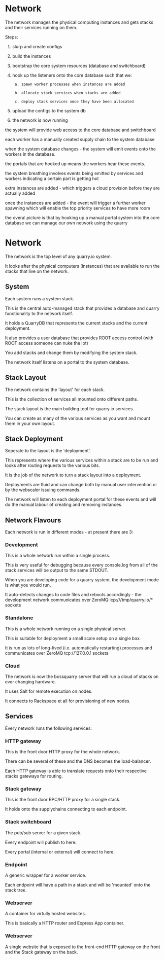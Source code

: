 # Network
The network manages the physical computing instances and gets stacks
and their services running on them.

Steps:

1. slurp and create configs

2. build the instances

3. bootstrap the core system resources (database and switchboard)

4. hook up the listeners onto the core database such that we:

		a. spawn worker processes when instances are added

		b. allocate stack services when stacks are added

		c. deploy stack services once they have been allocated

5. upload the configs to the system db

6. the network is now running



the system will provide web access to the core database and switchboard

each worker has a manually created supply chain to the system database

when the system database changes - the system will emit events onto the workers
in the database.

the portals that are hooked up means the workers hear these events.


the system breathing involves events being emitted by services and workers
indicating a certain part is getting hot

extra instances are added - which triggers a cloud provision before they 
are actually added

once the instances are added - the event will trigger a further worker
spawning which will enable the top priority services to have more room

the overal picture is that by hooking up a manual portal system into
the core database we can manage our own network using the quarry







# Network
The network is the top level of any quarry.io system.

It looks after the physical computers (instances) that are available
to run the stacks that live on the network.

## System
Each system runs a system stack.

This is the central auto-managed stack that provides a database
and quarry functionality to the network itself.

It holds a QuarryDB that represents the current stacks and the current
deployment.

It also provides a user database that provides ROOT access control
(with ROOT access someone can nuke the lot)

You add stacks and change them by modifying the system stack.

The network itself listens on a portal to the system database.

## Stack Layout
The network contains the 'layout' for each stack.

This is the collection of services all mounted onto different paths.

The stack layout is the main building tool for quarry.io services.

You can create as many of the various services as you want and mount
them in your own layout.

## Stack Deployment
Seperate to the layout is the 'deployment'.

This represents where the various services within a stack are to be run
and looks after routing requests to the various bits.

It is the job of the network to turn a stack layout into a deployment.

Deployments are fluid and can change both by manual user intervention
or by the webscaler issuing commands.

The network will listen to each deployment portal for these events
and will do the manual labour of creating and removing instances.

## Network Flavours
Each network is run in different modes - at present there are 3:

### Development
This is a whole network run within a single process.

This is very useful for debugging because every console.log from all of the 
stack services will be output to the same STDOUT.

When you are developing code for a quarry system, the development mode is what
you would run.

It auto-detects changes to code files and reboots accordingly - the development
network communicates over ZeroMQ icp:///tmp/quarry.io/* sockets

### Standalone
This is a whole network running on a single physical server.

This is suitable for deployment a small scale setup on a single box.

It is run as lots of long-lived (i.e. automatically restarting) processes
and communicates over ZeroMQ tcp://127.0.0.1 sockets

### Cloud
The network is now the bossquarry server that will run a cloud of stacks
on ever changing hardware.

It uses Salt for remote execution on nodes.

It connects to Rackspace et all for provisioning of new nodes.

## Services
Every network runs the following services:

### HTTP gateway
This is the front door HTTP proxy for the whole network.

There can be several of these and the DNS becomes the load-balancer.

Each HTTP gateway is able to translate requests onto their respective
stacks gateways for routing.

### Stack gateway
This is the front door RPC/HTTP proxy for a single stack.

It holds onto the supplychains connecting to each endpoint.

### Stack switchboard
The pub/sub server for a given stack.

Every endpoint will publish to here.

Every portal (internal or external) will connect to here.

### Endpoint
A generic wrapper for a worker service.

Each endpoint will have a path in a stack and will be 'mounted'
onto the stack tree.

### Webserver
A container for virtully hosted websites.

This is basically a HTTP router and Express App container.

### Webserver
A single website that is exposed to the front-end HTTP gateway on the front
and the Stack gateway on the back.


